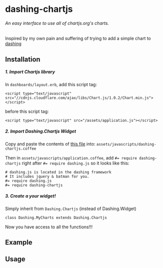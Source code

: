 # dashing-chartjs

###### An easy interface to use all of chartjs.org's charts.

Inspired by my own pain and suffering of trying to add a simple chart to [dashing](http://dashing.io)

## Installation
##### 1. Import Chartjs library
In `dashboards/layout.erb`, add this script tag:

`<script type="text/javascript" src="//cdnjs.cloudflare.com/ajax/libs/Chart.js/1.0.2/Chart.min.js"></script>`

before this script tag:

`<script type="text/javascript" src="/assets/application.js"></script>`

##### 2. Import Dashing.Chartjs Widget

Copy and paste the contents of [this file](https://raw.githubusercontent.com/tywhang/dashing-chartjs/master/dashing-chartjs.js.coffee) into: `assets/javascripts/dashing-chartjs.coffee`

Then in `assets/javascripts/application.coffee`, add `#= require dashing-chartjs` right after `#= require dashing.js` so it looks like this:

```
# dashing.js is located in the dashing framework
# It includes jquery & batman for you.
#= require dashing.js
#= require dashing-chartjs
```

##### 3. Create a your widget!
Simply inherit from `Dashing.Chartjs` (instead of Dashing.Widget)

```
class Dashing.MyCharts extends Dashing.Chartjs
```

Now you have access to all the functions!!!

## Example


## Usage

